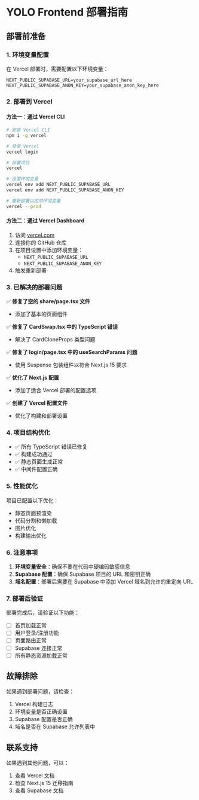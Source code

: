 # YOLO Frontend 部署指南

## 部署前准备

### 1. 环境变量配置
在 Vercel 部署时，需要配置以下环境变量：

```
NEXT_PUBLIC_SUPABASE_URL=your_supabase_url_here
NEXT_PUBLIC_SUPABASE_ANON_KEY=your_supabase_anon_key_here
```

### 2. 部署到 Vercel

#### 方法一：通过 Vercel CLI
```bash
# 安装 Vercel CLI
npm i -g vercel

# 登录 Vercel
vercel login

# 部署项目
vercel

# 设置环境变量
vercel env add NEXT_PUBLIC_SUPABASE_URL
vercel env add NEXT_PUBLIC_SUPABASE_ANON_KEY

# 重新部署以应用环境变量
vercel --prod
```

#### 方法二：通过 Vercel Dashboard
1. 访问 [vercel.com](https://vercel.com)
2. 连接你的 GitHub 仓库
3. 在项目设置中添加环境变量：
   - `NEXT_PUBLIC_SUPABASE_URL`
   - `NEXT_PUBLIC_SUPABASE_ANON_KEY`
4. 触发重新部署

### 3. 已解决的部署问题

✅ **修复了空的 share/page.tsx 文件**
- 添加了基本的页面组件

✅ **修复了 CardSwap.tsx 中的 TypeScript 错误**
- 解决了 CardCloneProps 类型问题

✅ **修复了 login/page.tsx 中的 useSearchParams 问题**
- 使用 Suspense 包装组件以符合 Next.js 15 要求

✅ **优化了 Next.js 配置**
- 添加了适合 Vercel 部署的配置选项

✅ **创建了 Vercel 配置文件**
- 优化了构建和部署设置

### 4. 项目结构优化

- ✅ 所有 TypeScript 错误已修复
- ✅ 构建成功通过
- ✅ 静态页面生成正常
- ✅ 中间件配置正确

### 5. 性能优化

项目已配置以下优化：
- 静态页面预渲染
- 代码分割和懒加载
- 图片优化
- 构建输出优化

### 6. 注意事项

1. **环境变量安全**：确保不要在代码中硬编码敏感信息
2. **Supabase 配置**：确保 Supabase 项目的 URL 和密钥正确
3. **域名配置**：部署后需要在 Supabase 中添加 Vercel 域名到允许的重定向 URL

### 7. 部署后验证

部署完成后，请验证以下功能：
- [ ] 首页加载正常
- [ ] 用户登录/注册功能
- [ ] 页面路由正常
- [ ] Supabase 连接正常
- [ ] 所有静态资源加载正常

## 故障排除

如果遇到部署问题，请检查：
1. Vercel 构建日志
2. 环境变量是否正确设置
3. Supabase 配置是否正确
4. 域名是否在 Supabase 允许列表中

## 联系支持

如果遇到其他问题，可以：
1. 查看 Vercel 文档
2. 检查 Next.js 15 迁移指南
3. 查看 Supabase 文档